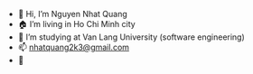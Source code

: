 -  :wave: Hi, I’m Nguyen Nhat Quang
-  :house: I’m living in Ho Chi Minh city
-  :school: I’m studying at Van Lang University (software engineering)
-  :mailbox: nhatquang2k3@gmail.com
-  :turtle: 
